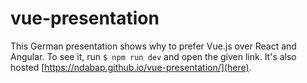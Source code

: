 # vue-presentation

This German presentation shows why to prefer Vue.js over React and Angular. To see it, run `$ npm run dev` and open the given link. It's also hosted [https://ndabap.github.io/vue-presentation/](here).
